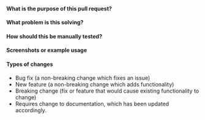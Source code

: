 #### What is the purpose of this pull request?

<!--- Describe your changes in detail. -->

#### What problem is this solving?

<!--- What is the motivation and context for this change? -->

#### How should this be manually tested?

#### Screenshots or example usage

#### Types of changes

- Bug fix (a non-breaking change which fixes an issue)
- New feature (a non-breaking change which adds functionality)
- Breaking change (fix or feature that would cause existing functionality to change)
- Requires change to documentation, which has been updated accordingly.
